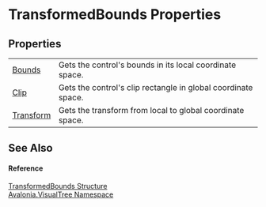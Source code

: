 # TransformedBounds Properties




## Properties
<table>
<tr>
<td><a href="P_Avalonia_VisualTree_TransformedBounds_Bounds">Bounds</a></td>
<td>Gets the control's bounds in its local coordinate space.</td>
</tr>
<tr>
<td><a href="P_Avalonia_VisualTree_TransformedBounds_Clip">Clip</a></td>
<td>Gets the control's clip rectangle in global coordinate space.</td>
</tr>
<tr>
<td><a href="P_Avalonia_VisualTree_TransformedBounds_Transform">Transform</a></td>
<td>Gets the transform from local to global coordinate space.</td>
</tr>
</table>

## See Also


#### Reference
<a href="T_Avalonia_VisualTree_TransformedBounds">TransformedBounds Structure</a>  
<a href="N_Avalonia_VisualTree">Avalonia.VisualTree Namespace</a>  

